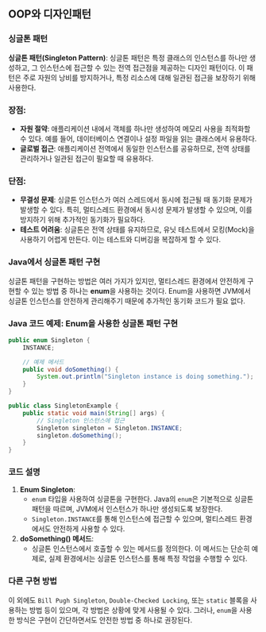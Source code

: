 ## OOP와 디자인패턴

### 싱글톤 패턴

**싱글톤 패턴(Singleton Pattern)**:
싱글톤 패턴은 특정 클래스의 인스턴스를 하나만 생성하고, 그 인스턴스에 접근할 수 있는 전역 접근점을 제공하는 디자인 패턴이다. 이 패턴은 주로 자원의 낭비를 방지하거나, 특정 리소스에 대해 일관된 접근을 보장하기 위해 사용한다.

### 장점:

- **자원 절약**: 애플리케이션 내에서 객체를 하나만 생성하여 메모리 사용을 최적화할 수 있다. 예를 들어, 데이터베이스 연결이나 설정 파일을 읽는 클래스에서 유용하다.
- **글로벌 접근**: 애플리케이션 전역에서 동일한 인스턴스를 공유하므로, 전역 상태를 관리하거나 일관된 접근이 필요할 때 유용하다.

### 단점:

- **무결성 문제**: 싱글톤 인스턴스가 여러 스레드에서 동시에 접근될 때 동기화 문제가 발생할 수 있다. 특히, 멀티스레드 환경에서 동시성 문제가 발생할 수 있으며, 이를 방지하기 위해 추가적인 동기화가 필요하다.
- **테스트 어려움**: 싱글톤은 전역 상태를 유지하므로, 유닛 테스트에서 모킹(Mock)을 사용하기 어렵게 만든다. 이는 테스트와 디버깅을 복잡하게 할 수 있다.

### Java에서 싱글톤 패턴 구현

싱글톤 패턴을 구현하는 방법은 여러 가지가 있지만, 멀티스레드 환경에서 안전하게 구현할 수 있는 방법 중 하나는 **enum**을 사용하는 것이다. Enum을 사용하면 JVM에서 싱글톤 인스턴스를 안전하게 관리해주기 때문에 추가적인 동기화 코드가 필요 없다.

### Java 코드 예제: Enum을 사용한 싱글톤 패턴 구현

```java
public enum Singleton {
    INSTANCE;

    // 예제 메서드
    public void doSomething() {
        System.out.println("Singleton instance is doing something.");
    }
}

public class SingletonExample {
    public static void main(String[] args) {
        // Singleton 인스턴스에 접근
        Singleton singleton = Singleton.INSTANCE;
        singleton.doSomething();
    }
}

```

### 코드 설명

1. **Enum Singleton**:
    - `enum` 타입을 사용하여 싱글톤을 구현한다. Java의 `enum`은 기본적으로 싱글톤 패턴을 따르며, JVM에서 인스턴스가 하나만 생성되도록 보장한다.
    - `Singleton.INSTANCE`를 통해 인스턴스에 접근할 수 있으며, 멀티스레드 환경에서도 안전하게 사용할 수 있다.
2. **doSomething() 메서드**:
    - 싱글톤 인스턴스에서 호출할 수 있는 메서드를 정의한다. 이 메서드는 단순히 예제로, 실제 환경에서는 싱글톤 인스턴스를 통해 특정 작업을 수행할 수 있다.

### 다른 구현 방법

이 외에도 `Bill Pugh Singleton`, `Double-Checked Locking`, 또는 `static` 블록을 사용하는 방법 등이 있으며, 각 방법은 상황에 맞게 사용될 수 있다. 그러나, `enum`을 사용한 방식은 구현이 간단하면서도 안전한 방법 중 하나로 권장된다.
